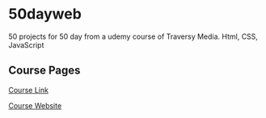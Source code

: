 # 50dayweb
50 projects for 50 day from a udemy course of Traversy Media.
Html, CSS, JavaScript
## Course Pages 
[Course Link](https://github.com/bradtraversy/50projects50days)

[Course Website](https://50projects50days.com/)
